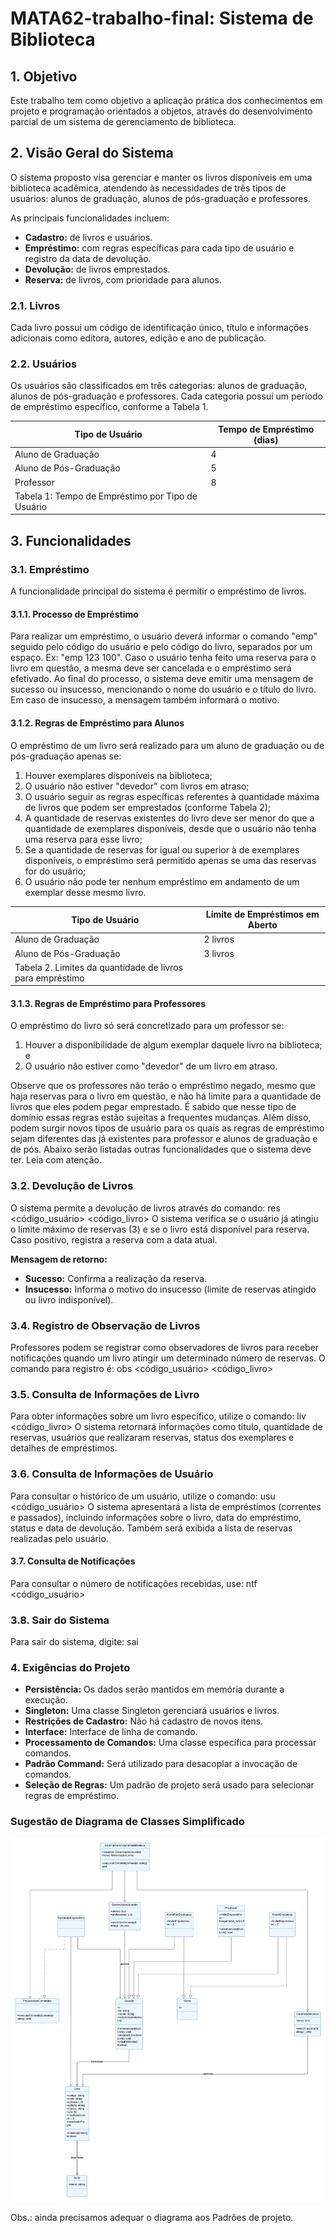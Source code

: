 # MATA62-trabalho-final: Sistema de Biblioteca

## 1. Objetivo

Este trabalho tem como objetivo a aplicação prática dos conhecimentos em projeto e programação orientados a objetos, através do desenvolvimento parcial de um sistema de gerenciamento de biblioteca.

## 2. Visão Geral do Sistema

O sistema proposto visa gerenciar e manter os livros disponíveis em uma biblioteca acadêmica, atendendo às necessidades de três tipos de usuários: alunos de graduação, alunos de pós-graduação e professores.

As principais funcionalidades incluem:

* **Cadastro:** de livros e usuários.
* **Empréstimo:** com regras específicas para cada tipo de usuário e registro da data de devolução.
* **Devolução:** de livros emprestados.
* **Reserva:** de livros, com prioridade para alunos.

### 2.1. Livros
Cada livro possui um código de identificação único, título e informações adicionais como editora, autores, edição e ano de publicação.

### 2.2. Usuários
Os usuários são classificados em três categorias: alunos de graduação, alunos de pós-graduação e professores. Cada categoria possui um período de empréstimo específico, conforme a Tabela 1.

| Tipo de Usuário | Tempo de Empréstimo (dias) |
|---|---|
| Aluno de Graduação | 4 |
| Aluno de Pós-Graduação | 5 |
| Professor | 8 |
| Tabela 1: Tempo de Empréstimo por Tipo de Usuário |


## 3. Funcionalidades

### 3.1. Empréstimo

A funcionalidade principal do sistema é permitir o empréstimo de livros.

#### 3.1.1. Processo de Empréstimo
Para realizar um empréstimo, o usuário deverá informar o comando "emp" seguido pelo código do usuário e pelo código do livro, separados por um espaço. Ex: "emp 123 100". Caso o usuário tenha feito uma reserva para o livro em questão, a mesma deve ser cancelada e o empréstimo será efetivado. Ao final do processo, o sistema deve emitir uma mensagem de sucesso ou insucesso, mencionando o nome do usuário e o título do livro. Em caso de insucesso, a mensagem também informará o motivo.

#### 3.1.2. Regras de Empréstimo para Alunos
O empréstimo de um livro será realizado para um aluno de graduação ou de pós-graduação apenas se:

1. Houver exemplares disponíveis na biblioteca;
2. O usuário não estiver "devedor" com livros em atraso;
3. O usuário seguir as regras específicas referentes à quantidade máxima de livros que podem ser emprestados (conforme Tabela 2);
4. A quantidade de reservas existentes do livro deve ser menor do que a quantidade de exemplares disponíveis, desde que o usuário não tenha uma reserva para esse livro;
5. Se a quantidade de reservas for igual ou superior à de exemplares disponíveis, o empréstimo será permitido apenas se uma das reservas for do usuário;
6. O usuário não pode ter nenhum empréstimo em andamento de um exemplar desse mesmo livro.

| Tipo de Usuário | Limite de Empréstimos em Aberto |
|---|---|
| Aluno de Graduação | 2 livros |
| Aluno de Pós-Graduação | 3 livros |
| Tabela 2. Limites da quantidade de livros para empréstimo |

#### 3.1.3. Regras de Empréstimo para Professores
O empréstimo do livro só será concretizado para um professor se:
1. Houver a disponibilidade de algum exemplar daquele livro na biblioteca; e
2. O usuário não estiver como "devedor" de um livro em atraso.

Observe que os professores não terão o empréstimo negado, mesmo que haja reservas para o livro em questão, e não há limite para a quantidade de livros que eles podem pegar emprestado.
É sabido que nesse tipo de domínio essas regras estão sujeitas a frequentes mudanças. Além disso, podem surgir novos tipos de usuário para os quais as regras de empréstimo sejam diferentes das já existentes para professor e alunos de graduação e de pós. Abaixo serão listadas outras funcionalidades que o sistema deve ter. Leia com atenção.


### 3.2. Devolução de Livros
O sistema permite a devolução de livros através do comando:
res <código_usuário> <código_livro>
O sistema verifica se o usuário já atingiu o limite máximo de reservas (3) e se o livro está disponível para reserva. Caso positivo, registra a reserva com a data atual.

**Mensagem de retorno:**
* **Sucesso:** Confirma a realização da reserva.
* **Insucesso:** Informa o motivo do insucesso (limite de reservas atingido ou livro indisponível).

### 3.4. Registro de Observação de Livros
Professores podem se registrar como observadores de livros para receber notificações quando um livro atingir um determinado número de reservas. O comando para registro é:
obs <código_usuário> <código_livro>

### 3.5. Consulta de Informações de Livro
Para obter informações sobre um livro específico, utilize o comando:
liv <código_livro>
O sistema retornará informações como título, quantidade de reservas, usuários que realizaram reservas, status dos exemplares e detalhes de empréstimos.

### 3.6. Consulta de Informações de Usuário
Para consultar o histórico de um usuário, utilize o comando:
usu <código_usuário>
O sistema apresentará a lista de empréstimos (correntes e passados), incluindo informações sobre o livro, data do empréstimo, status e data de devolução. Também será exibida a lista de reservas realizadas pelo usuário.

#### 3.7. Consulta de Notificações
Para consultar o número de notificações recebidas, use:
ntf <código_usuário>

### 3.8. Sair do Sistema
Para sair do sistema, digite:
sai

### 4. Exigências do Projeto
* **Persistência:** Os dados serão mantidos em memória durante a execução.
* **Singleton:** Uma classe Singleton gerenciará usuários e livros.
* **Restrições de Cadastro:** Não há cadastro de novos itens.
* **Interface:** Interface de linha de comando.
* **Processamento de Comandos:** Uma classe específica para processar comandos.
* **Padrão Command:** Será utilizado para desacoplar a invocação de comandos.
* **Seleção de Regras:** Um padrão de projeto será usado para selecionar regras de empréstimo.

### Sugestão de Diagrama de Classes Simplificado
![Diagrama de Classe simplificado](sugestao-diagrama%202.0.jpeg)

Obs.: ainda precisamos adequar o diagrama aos Padrões de projeto.
